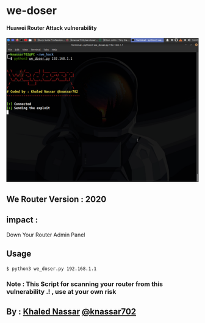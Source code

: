 # we-doser
#### Huawei Router Attack vulnerability

<img src='src/we_doser.png'>

## We Router Version : 2020

## impact : 
Down Your Router Admin Panel

## Usage
```$ python3 we_doser.py 192.168.1.1```


### Note : This Script for scanning your router from this vulnerability .! , use at your own risk


## By : <a href='https://facebook.com/knassar702'>Khaled Nassar</a> <a href='mailto:knassar702@gmail.com'>@knassar702</a>
